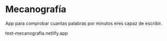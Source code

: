 # Mecanografía
App para comprobar cuantas palabras por minutos eres capaz de escribir. 

test-mecanografia.netlify.app

